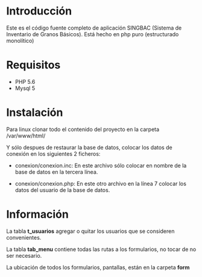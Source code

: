 # Introducción
Este es el código fuente completo de aplicación SINGBAC (Sistema de Inventario de Granos Básicos).
Está hecho en php puro (estructurado monolítico)
# Requisitos
- PHP 5.6
- Mysql 5
# Instalación
Para linux clonar todo el contenido del proyecto en la carpeta /var/www/html/ 

Y sólo despues de restaurar la base de datos, colocar los datos de conexión en los siguientes 2 ficheros:
- conexion/conexion.inc: 
En este archivo sólo colocar en nombre de la base de datos en la tercera línea.


- conexion/conexion.php: 
En este otro archivo en la línea 7 colocar los datos del usuario de la base de datos.


# Información 
La tabla **t_usuarios** agregar o quitar los usuarios que se consideren convenientes.

La tabla **tab_menu** contiene todas las rutas a los formularios, no tocar de no ser necesario.

La ubicación de todos los formularios, pantallas, están en la carpeta **form**
